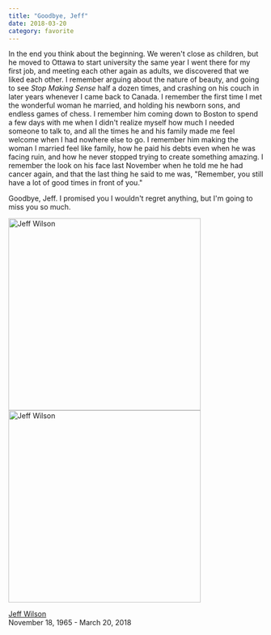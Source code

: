 ```yaml
---
title: "Goodbye, Jeff"
date: 2018-03-20
category: favorite
---
```


In the end you think about the beginning.
We weren't close as children,
but he moved to Ottawa to start university the same year I went there for my first job,
and meeting each other again as adults,
we discovered that we liked each other.
I remember arguing about the nature of beauty,
and going to see *Stop Making Sense* half a dozen times,
and crashing on his couch in later years whenever I came back to Canada.
I remember the first time I met the wonderful woman he married,
and holding his newborn sons,
and endless games of chess.
I remember him coming down to Boston to spend a few days with me
when I didn't realize myself how much I needed someone to talk to,
and all the times he and his family made me feel welcome when I had nowhere else to go.
I remember him making the woman I married feel like family,
how he paid his debts even when he was facing ruin,
and how he never stopped trying to create something amazing.
I remember the look on his face last November when he told me he had cancer again,
and that the last thing he said to me was,
"Remember, you still have a lot of good times in front of you."

Goodbye, Jeff.
I promised you I wouldn't regret anything,
but I'm going to miss you so much.

<img src="@root/files/2018/03/jeff.png" alt="Jeff Wilson" height="380" class="centered">

<img src="@root/files/2018/03/jeff-obituary.jpg" alt="Jeff Wilson" height="380" class="centered">

[Jeff Wilson](http://www.inmemoriamts.ca/notices/Jeffrey-Wilson)<br>
November 18, 1965 - March 20, 2018
